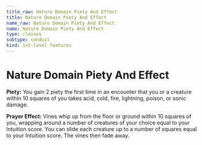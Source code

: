 ```yaml
---
title_raw: Nature Domain Piety And Effect
title: Nature Domain Piety And Effect
name_raw: Nature Domain Piety And Effect
name: Nature Domain Piety And Effect
type: classes
subtype: conduit
kind: 1st-level features
---
```


# Nature Domain Piety And Effect

**Piety:** You gain 2 piety the first time in an encounter that you or a creature within 10 squares of you takes acid, cold, fire, lightning, poison, or sonic damage.

**Prayer Effect:** Vines whip up from the floor or ground within 10 squares of you, wrapping around a number of creatures of your choice equal to your Intuition score. You can slide each creature up to a number of squares equal to your Intuition score. The vines then fade away.
